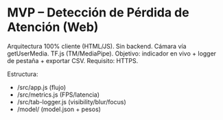 # MVP – Detección de Pérdida de Atención (Web)
Arquitectura 100% cliente (HTML/JS). Sin backend. Cámara vía getUserMedia. TF.js (TM/MediaPipe).
Objetivo: indicador en vivo + logger de pestaña + exportar CSV.
Requisito: HTTPS.

Estructura:
- /src/app.js (flujo)
- /src/metrics.js (FPS/latencia)
- /src/tab-logger.js (visibility/blur/focus)
- /model/ (model.json + pesos)
